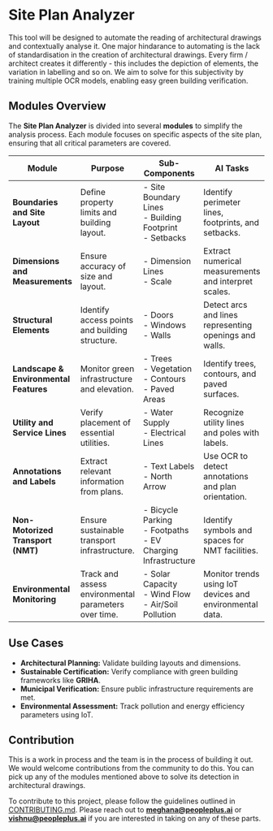 # **Site Plan Analyzer**

This tool will be designed to automate the reading of architectural drawings and contextually analyse it. One major hindarance to automating is the lack of standardisation in the creation of architectural drawings. Every firm / architect creates it differently - this includes the depiction of elements, the variation in labelling and so on. We aim to solve for this subjectivity by training multiple OCR models, enabling easy green building verification. 


## **Modules Overview**  
The **Site Plan Analyzer** is divided into several **modules** to simplify the analysis process. Each module focuses on specific aspects of the site plan, ensuring that all critical parameters are covered.

| **Module**                     | **Purpose**                                      | **Sub-Components**                                     | **AI Tasks**                                          |
|---------------------------------|--------------------------------------------------|-------------------------------------------------------|------------------------------------------------------|
| **Boundaries and Site Layout**  | Define property limits and building layout.      | - Site Boundary Lines <br> - Building Footprint <br> - Setbacks | Identify perimeter lines, footprints, and setbacks. |
| **Dimensions and Measurements** | Ensure accuracy of size and layout.              | - Dimension Lines <br> - Scale                        | Extract numerical measurements and interpret scales. |
| **Structural Elements**         | Identify access points and building structure.  | - Doors <br> - Windows <br> - Walls                   | Detect arcs and lines representing openings and walls. |
| **Landscape & Environmental Features** | Monitor green infrastructure and elevation. | - Trees <br> - Vegetation <br> - Contours <br> - Paved Areas | Identify trees, contours, and paved surfaces. |
| **Utility and Service Lines**   | Verify placement of essential utilities.        | - Water Supply <br> - Electrical Lines                | Recognize utility lines and poles with labels. |
| **Annotations and Labels**      | Extract relevant information from plans.        | - Text Labels <br> - North Arrow                      | Use OCR to detect annotations and plan orientation. |
| **Non-Motorized Transport (NMT)** | Ensure sustainable transport infrastructure. | - Bicycle Parking <br> - Footpaths <br> - EV Charging Infrastructure | Identify symbols and spaces for NMT facilities. |
| **Environmental Monitoring**    | Track and assess environmental parameters over time. | - Solar Capacity <br> - Wind Flow <br> - Air/Soil Pollution | Monitor trends using IoT devices and environmental data. |

## **Use Cases**  
- **Architectural Planning:** Validate building layouts and dimensions.
- **Sustainable Certification:** Verify compliance with green building frameworks like **GRIHA**.
- **Municipal Verification:** Ensure public infrastructure requirements are met.
- **Environmental Assessment:** Track pollution and energy efficiency parameters using IoT.

## Contribution
This is a work in process and the team is in the process of building it out. We would welcome contributions from the community to do this. You can pick up any of the modules mentioned above to solve its detection in architectural drawings. 

To contribute to this project, please follow the guidelines outlined in [CONTRIBUTING.md](./CONTRIBUTING.md). Please reach out to **[meghana@peopleplus.ai](mailto:meghana@peopleplus.ai)** or **[vishnu@peopleplus.ai](mailto:vishnu@peopleplus.ai)** if you are interested in taking on any of these parts. 

